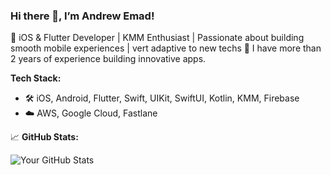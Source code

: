 ### Hi there 👋, I’m Andrew Emad!
🚀 iOS & Flutter Developer | KMM Enthusiast | Passionate about building smooth mobile experiences | vert adaptive to new techs
🚀 I have more than 2 years of experience building innovative apps.

**Tech Stack:**
- 🛠️ iOS, Android, Flutter, Swift, UIKit, SwiftUI, Kotlin, KMM, Firebase
- ☁️ AWS, Google Cloud, Fastlane

📈 **GitHub Stats:**


![Your GitHub Stats](https://github-readme-stats.vercel.app/api?username=AndrewEmad98&show_icons=true&theme=dark)

<!---
AndrewEmad98/AndrewEmad98 is a ✨ special ✨ repository because its `README.md` (this file) appears on your GitHub profile.
You can click the Preview link to take a look at your changes.
--->
